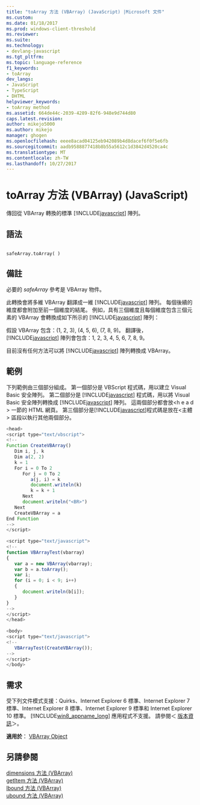 ```yaml
---
title: "toArray 方法 (VBArray) (JavaScript) |Microsoft 文件"
ms.custom: 
ms.date: 01/18/2017
ms.prod: windows-client-threshold
ms.reviewer: 
ms.suite: 
ms.technology:
- devlang-javascript
ms.tgt_pltfrm: 
ms.topic: language-reference
f1_keywords:
- toArray
dev_langs:
- JavaScript
- TypeScript
- DHTML
helpviewer_keywords:
- toArray method
ms.assetid: 664de44c-2039-4289-82f6-948e9d744d80
caps.latest.revision: 
author: mikejo5000
ms.author: mikejo
manager: ghogen
ms.openlocfilehash: eeee8acad04125eb942089b4d8dacef6f0f5e6fb
ms.sourcegitcommit: aadb9588877418b8b55a5612c1d3842d4520ca4c
ms.translationtype: MT
ms.contentlocale: zh-TW
ms.lasthandoff: 10/27/2017
---
```

# <a name="toarray-method-vbarray-javascript"></a>toArray 方法 (VBArray) (JavaScript)
傳回從 VBArray 轉換的標準 [!INCLUDE[javascript](../../javascript/includes/javascript-md.md)] 陣列。  
  
## <a name="syntax"></a>語法  
  
```  
  
safeArray.toArray( )   
```  
  
## <a name="remarks"></a>備註  
 必要的 *safeArray* 參考是 VBArray 物件。  
  
 此轉換會將多維 VBArray 翻譯成一維 [!INCLUDE[javascript](../../javascript/includes/javascript-md.md)] 陣列。 每個後續的維度都會附加至前一個維度的結尾。 例如，具有三個維度且每個維度包含三個元素的 VBArray 會轉換成如下所示的 [!INCLUDE[javascript](../../javascript/includes/javascript-md.md)] 陣列：  
  
 假設 VBArray 包含：(1, 2, 3), (4, 5, 6), (7, 8, 9)。 翻譯後， [!INCLUDE[javascript](../../javascript/includes/javascript-md.md)] 陣列會包含：1, 2, 3, 4, 5, 6, 7, 8, 9。  
  
 目前沒有任何方法可以將 [!INCLUDE[javascript](../../javascript/includes/javascript-md.md)] 陣列轉換成 VBArray。  
  
## <a name="example"></a>範例  
 下列範例由三個部分組成。 第一個部分是 VBScript 程式碼，用以建立 Visual Basic 安全陣列。 第二個部分是 [!INCLUDE[javascript](../../javascript/includes/javascript-md.md)] 程式碼，用以將 Visual Basic 安全陣列轉換成 [!INCLUDE[javascript](../../javascript/includes/javascript-md.md)] 陣列。 這兩個部分都會放\<h e a d > 一節的 HTML 網頁。 第三個部分是[!INCLUDE[javascript](../../javascript/includes/javascript-md.md)]程式碼是放在\<主體 > 區段以執行其他兩個部分。  
  
```JavaScript  
<head>  
<script type="text/vbscript">  
<!--  
Function CreateVBArray()  
   Dim i, j, k  
   Dim a(2, 2)  
   k = 1  
   For i = 0 To 2  
      For j = 0 To 2  
         a(j, i) = k  
         document.writeln(k)  
         k = k + 1  
      Next  
      document.writeln("<BR>")  
   Next  
   CreateVBArray = a  
End Function  
-->  
</script>  
  
<script type="text/javascript">  
<!--  
function VBArrayTest(vbarray)  
{  
   var a = new VBArray(vbarray);  
   var b = a.toArray();  
   var i;  
   for (i = 0; i < 9; i++)   
   {  
      document.writeln(b[i]);  
   }  
}  
-->  
</script>  
</head>  
  
<body>  
<script type="text/javascript">  
<!--  
   VBArrayTest(CreateVBArray());  
-->  
</script>  
</body>  
```  
  
## <a name="requirements"></a>需求  
 受下列文件模式支援：Quirks、Internet Explorer 6 標準、Internet Explorer 7 標準、Internet Explorer 8 標準、Internet Explorer 9 標準和 Internet Explorer 10 標準。 [!INCLUDE[win8_appname_long](../../javascript/includes/win8-appname-long-md.md)] 應用程式不支援。 請參閱＜ [版本資訊](../../javascript/reference/javascript-version-information.md)＞。  
  
 **適用於**： [VBArray Object](../../javascript/reference/vbarray-object-javascript.md)  
  
## <a name="see-also"></a>另請參閱  
 [dimensions 方法 (VBArray)](../../javascript/reference/dimensions-method-vbarray-javascript.md)   
 [getItem 方法 (VBArray)](../../javascript/reference/getitem-method-vbarray-javascript.md)   
 [lbound 方法 (VBArray)](../../javascript/reference/lbound-method-vbarray-javascript.md)   
 [ubound 方法 (VBArray)](../../javascript/reference/ubound-method-vbarray-javascript.md)